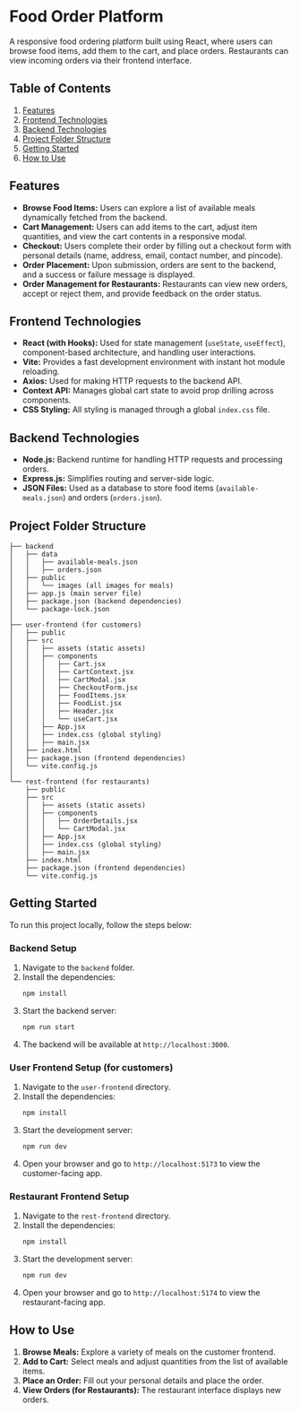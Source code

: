 # Food Order Platform
A responsive food ordering platform built using React, where users can browse food items, add them to the cart, and place orders. Restaurants can view incoming orders via their frontend interface.

## Table of Contents
1. [Features](#features)
2. [Frontend Technologies](#frontend-technologies)
3. [Backend Technologies](#backend-technologies)
4. [Project Folder Structure](#project-folder-structure)
5. [Getting Started](#getting-started)
6. [How to Use](#how-to-use)

## Features
- **Browse Food Items:** Users can explore a list of available meals dynamically fetched from the backend.
- **Cart Management:** Users can add items to the cart, adjust item quantities, and view the cart contents in a responsive modal.
- **Checkout:** Users complete their order by filling out a checkout form with personal details (name, address, email, contact number, and pincode).
- **Order Placement:** Upon submission, orders are sent to the backend, and a success or failure message is displayed.
- **Order Management for Restaurants:** Restaurants can view new orders, accept or reject them, and provide feedback on the order status.

## Frontend Technologies
- **React (with Hooks):** Used for state management (`useState`, `useEffect`), component-based architecture, and handling user interactions.
- **Vite:** Provides a fast development environment with instant hot module reloading.
- **Axios:** Used for making HTTP requests to the backend API.
- **Context API:** Manages global cart state to avoid prop drilling across components.
- **CSS Styling:** All styling is managed through a global `index.css` file.

## Backend Technologies
- **Node.js:** Backend runtime for handling HTTP requests and processing orders.
- **Express.js:** Simplifies routing and server-side logic.
- **JSON Files:** Used as a database to store food items (`available-meals.json`) and orders (`orders.json`).

## Project Folder Structure

```
├── backend
│   ├── data
│   │   ├── available-meals.json
│   │   ├── orders.json
│   ├── public
│   │   └── images (all images for meals)
│   ├── app.js (main server file)
│   ├── package.json (backend dependencies)
│   └── package-lock.json
│
├── user-frontend (for customers)
│   ├── public
│   ├── src
│   │   ├── assets (static assets)
│   │   ├── components
│   │   │   ├── Cart.jsx
│   │   │   ├── CartContext.jsx
│   │   │   ├── CartModal.jsx
│   │   │   ├── CheckoutForm.jsx
│   │   │   ├── FoodItems.jsx
│   │   │   ├── FoodList.jsx
│   │   │   ├── Header.jsx
│   │   │   └── useCart.jsx
│   │   ├── App.jsx
│   │   ├── index.css (global styling)
│   │   ├── main.jsx
│   ├── index.html
│   ├── package.json (frontend dependencies)
│   └── vite.config.js
│
└── rest-frontend (for restaurants)
    ├── public
    ├── src
    │   ├── assets (static assets)
    │   ├── components
    │   │   ├── OrderDetails.jsx
    │   │   └── CartModal.jsx
    │   ├── App.jsx
    │   ├── index.css (global styling)
    │   ├── main.jsx
    ├── index.html
    ├── package.json (frontend dependencies)
    └── vite.config.js
```

## Getting Started

To run this project locally, follow the steps below:

### Backend Setup
1. Navigate to the `backend` folder.
2. Install the dependencies:
   ```bash
   npm install
   ```
3. Start the backend server:
   ```bash
   npm run start
   ```
4. The backend will be available at `http://localhost:3000`.

### User Frontend Setup (for customers)
1. Navigate to the `user-frontend` directory.
2. Install the dependencies:
   ```bash
   npm install
   ```
3. Start the development server:
   ```bash
   npm run dev
   ```
4. Open your browser and go to `http://localhost:5173` to view the customer-facing app.

### Restaurant Frontend Setup
1. Navigate to the `rest-frontend` directory.
2. Install the dependencies:
   ```bash
   npm install
   ```
3. Start the development server:
   ```bash
   npm run dev
   ```
4. Open your browser and go to `http://localhost:5174` to view the restaurant-facing app.

## How to Use
1. **Browse Meals:** Explore a variety of meals on the customer frontend.
2. **Add to Cart:** Select meals and adjust quantities from the list of available items.
3. **Place an Order:** Fill out your personal details and place the order.
4. **View Orders (for Restaurants):** The restaurant interface displays new orders.


